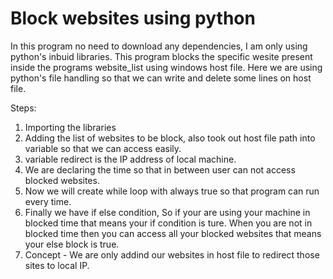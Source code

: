 # Block websites using python

In this program no need to download any dependencies, I am only using python's inbuid libraries.
This program blocks the specific wesite present inside the programs website_list using windows host
file. Here we are using python's file handling so that we can write and delete some lines on host
file.

Steps:
1. Importing the libraries
2. Adding the list of websites to be block, also took out host file path into variable so that we
   can access easily.
3. variable redirect is the IP address of local machine.
4. We are declaring the time so that in between user can not access blocked websites.
5. Now we will create while loop with always true so that program can run every time.
6. Finally we have if else condition, So if your are using your machine in blocked time that means
   your if condition is ture. When you are not in blocked time then you can access all your blocked 
   websites that means your else block is true.
7. Concept - We are only addind our websites in host file to redirect those sites to local IP. 
